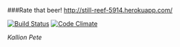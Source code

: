 ###Rate that beer!
http://still-reef-5914.herokuapp.com/

[![Build Status](https://travis-ci.org/pqkallio/wadror2015.png)](https://travis-ci.org/pqkallio/wadror2015)
[![Code Climate](https://codeclimate.com/github/pqkallio/wadror2015.png)](https://codeclimate.com/github/pqkallio/wadror2015)

_Kallion Pete_
